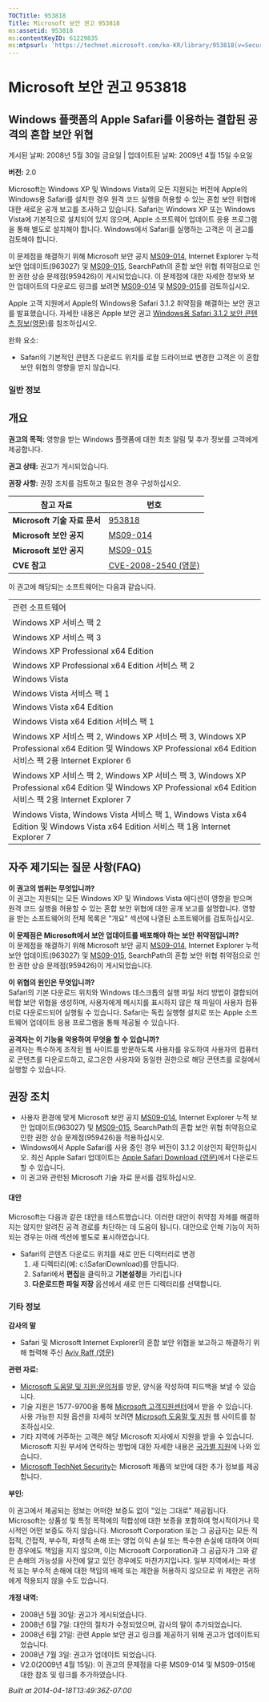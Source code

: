 ```yaml
---
TOCTitle: 953818
Title: Microsoft 보안 권고 953818
ms:assetid: 953818
ms:contentKeyID: 61229835
ms:mtpsurl: 'https://technet.microsoft.com/ko-KR/library/953818(v=Security.10)'
---
```


Microsoft 보안 권고 953818
==========================

Windows 플랫폼의 Apple Safari를 이용하는 결합된 공격의 혼합 보안 위협
---------------------------------------------------------------------

게시된 날짜: 2008년 5월 30일 금요일 | 업데이트된 날짜: 2009년 4월 15일 수요일

**버전:** 2.0

Microsoft는 Windows XP 및 Windows Vista의 모든 지원되는 버전에 Apple의 Windows용 Safari를 설치한 경우 원격 코드 실행을 허용할 수 있는 혼합 보안 위협에 대한 새로운 공개 보고를 조사하고 있습니다. Safari는 Windows XP 또는 Windows Vista에 기본적으로 설치되어 있지 않으며, Apple 소프트웨어 업데이트 응용 프로그램을 통해 별도로 설치해야 합니다. Windows에서 Safari를 실행하는 고객은 이 권고를 검토해야 합니다.

이 문제점을 해결하기 위해 Microsoft 보안 공지 [MS09-014](https://technet.microsoft.com/security/bulletin/ms09-014), Internet Explorer 누적 보안 업데이트(963027) 및 [MS09-015](https://technet.microsoft.com/security/bulletin/ms09-015), SearchPath의 혼합 보안 위협 취약점으로 인한 권한 상승 문제점(959426)이 게시되었습니다. 이 문제점에 대한 자세한 정보와 보안 업데이트의 다운로드 링크를 보려면 [MS09-014](https://technet.microsoft.com/security/bulletin/ms09-014) 및 [MS09-015](https://technet.microsoft.com/security/bulletin/ms09-015)를 검토하십시오.

Apple 고객 지원에서 Apple의 Windows용 Safari 3.1.2 취약점을 해결하는 보안 권고를 발표했습니다. 자세한 내용은 Apple 보안 권고 [Windows용 Safari 3.1.2 보안 콘텐츠 정보(영문)](https://support.apple.com/kb/ht2092)를 참조하십시오.

완화 요소:

-   Safari의 기본적인 콘텐츠 다운로드 위치를 로컬 드라이브로 변경한 고객은 이 혼합 보안 위협의 영향을 받지 않습니다.

### 일반 정보

개요
----


**권고의 목적:** 영향을 받는 Windows 플랫폼에 대한 최초 알림 및 추가 정보를 고객에게 제공합니다.

**권고 상태:** 권고가 게시되었습니다.

**권장 사항:** 권장 조치를 검토하고 필요한 경우 구성하십시오.

| 참고 자료                    | 번호                                                                                    |
|------------------------------|-----------------------------------------------------------------------------------------|
| **Microsoft 기술 자료 문서** | [953818](https://support.microsoft.com/kb/953818)                                        |
| **Microsoft 보안 공지**      | [MS09-014](https://technet.microsoft.com/security/bulletin/ms09-014)                     |
| **Microsoft 보안 공지**      | [MS09-015](https://technet.microsoft.com/security/bulletin/ms09-015)                     |
| **CVE 참고**                 | [CVE-2008-2540 (영문)](https://www.cve.mitre.org/cgi-bin/cvename.cgi?name=cve-2008-2540) |

이 권고에 해당되는 소프트웨어는 다음과 같습니다.

|                                                                                                                                                              |
|--------------------------------------------------------------------------------------------------------------------------------------------------------------|
| 관련 소프트웨어                                                                                                                                              |
| Windows XP 서비스 팩 2                                                                                                                                       |
| Windows XP 서비스 팩 3                                                                                                                                       |
| Windows XP Professional x64 Edition                                                                                                                          |
| Windows XP Professional x64 Edition 서비스 팩 2                                                                                                              |
| Windows Vista                                                                                                                                                |
| Windows Vista 서비스 팩 1                                                                                                                                    |
| Windows Vista x64 Edition                                                                                                                                    |
| Windows Vista x64 Edition 서비스 팩 1                                                                                                                        |
| Windows XP 서비스 팩 2, Windows XP 서비스 팩 3, Windows XP Professional x64 Edition 및 Windows XP Professional x64 Edition 서비스 팩 2용 Internet Explorer 6 |
| Windows XP 서비스 팩 2, Windows XP 서비스 팩 3, Windows XP Professional x64 Edition 및 Windows XP Professional x64 Edition 서비스 팩 2용 Internet Explorer 7 |
| Windows Vista, Windows Vista 서비스 팩 1, Windows Vista x64 Edition 및 Windows Vista x64 Edition 서비스 팩 1용 Internet Explorer 7                           |

자주 제기되는 질문 사항(FAQ)
----------------------------


**이 권고의 범위는 무엇입니까?**  
이 권고는 지원되는 모든 Windows XP 및 Windows Vista 에디션이 영향을 받으며 원격 코드 실행을 허용할 수 있는 혼합 보안 위협에 대한 공개 보고를 설명합니다. 영향을 받는 소프트웨어의 전체 목록은 "개요" 섹션에 나열된 소프트웨어를 검토하십시오.

**이 문제점은 Microsoft에서 보안 업데이트를 배포해야 하는 보안 취약점입니까?**  
이 문제점을 해결하기 위해 Microsoft 보안 공지 [MS09-014](https://technet.microsoft.com/security/bulletin/ms09-014), Internet Explorer 누적 보안 업데이트(963027) 및 [MS09-015](https://technet.microsoft.com/security/bulletin/ms09-015), SearchPath의 혼합 보안 위협 취약점으로 인한 권한 상승 문제점(959426)이 게시되었습니다.

**이 위협의 원인은 무엇입니까?**  
Safari의 기본 다운로드 위치와 Windows 데스크톱의 실행 파일 처리 방법이 결합되어 복합 보안 위협을 생성하며, 사용자에게 메시지를 표시하지 않은 채 파일이 사용자 컴퓨터로 다운로드되어 실행될 수 있습니다. Safari는 독립 실행형 설치로 또는 Apple 소프트웨어 업데이트 응용 프로그램을 통해 제공될 수 있습니다.

**공격자는 이 기능을 악용하여 무엇을 할 수 있습니까?**  
공격자는 특수하게 조작된 웹 사이트를 방문하도록 사용자를 유도하여 사용자의 컴퓨터로 콘텐츠를 다운로드하고, 로그온한 사용자와 동일한 권한으로 해당 콘텐츠를 로컬에서 실행할 수 있습니다.

권장 조치
---------


-   사용자 환경에 맞게 Microsoft 보안 공지 [MS09-014](https://technet.microsoft.com/security/bulletin/ms09-014), Internet Explorer 누적 보안 업데이트(963027) 및 [MS09-015](https://technet.microsoft.com/security/bulletin/ms09-015), SearchPath의 혼합 보안 위협 취약점으로 인한 권한 상승 문제점(959426)을 적용하십시오.
-   Windows에서 Apple Safari를 사용 중인 경우 버전이 3.1.2 이상인지 확인하십시오. 최신 Apple Safari 업데이트는 [Apple Safari Download (영문)](https://www.apple.com/safari/download/)에서 다운로드할 수 있습니다.
-   이 권고와 관련된 Microsoft 기술 자료 문서를 검토하십시오.

#### 대안

Microsoft는 다음과 같은 대안을 테스트했습니다. 이러한 대안이 취약점 자체를 해결하지는 않지만 알려진 공격 경로를 차단하는 데 도움이 됩니다. 대안으로 인해 기능이 저하되는 경우는 아래 섹션에 별도로 표시하였습니다.

-   Safari의 콘텐츠 다운로드 위치를 새로 만든 디렉터리로 변경
    1.  새 디렉터리(예: c:\\SafariDownload)를 만듭니다.
    2.  Safari에서 **편집**을 클릭하고 **기본설정**을 가리킵니다
    3.  **다운로드한 파일 저장** 옵션에서 새로 만든 디렉터리를 선택합니다.

### 기타 정보

**감사의 말**

-   Safari 및 Microsoft Internet Explorer의 혼합 보안 위협을 보고하고 해결하기 위해 협력해 주신 [Aviv Raff (영문)](https://aviv.raffon.net/)

**관련 자료:**

-   [Microsoft 도움말 및 지원:문의처](https://support.microsoft.com/common/survey.aspx?scid=sw;en;1257&showpage=1&ws=technet&sd=tech)를 방문, 양식을 작성하여 피드백을 보낼 수 있습니다.
-   기술 지원은 1577-9700을 통해 [Microsoft 고객지원센터](https://go.microsoft.com/fwlink/?linkid=21131)에서 받을 수 있습니다. 사용 가능한 지원 옵션을 자세히 보려면 [Microsoft 도움말 및 지원](https://support.microsoft.com/) 웹 사이트를 참조하십시오.
-   기타 지역에 거주하는 고객은 해당 Microsoft 지사에서 지원을 받을 수 있습니다. Microsoft 지원 부서에 연락하는 방법에 대한 자세한 내용은 [국가별 지원](https://go.microsoft.com/fwlink/?linkid=21155)에 나와 있습니다.
-   [Microsoft TechNet Security](https://go.microsoft.com/fwlink/?linkid=21132)는 Microsoft 제품의 보안에 대한 추가 정보를 제공합니다.

**부인:**

이 권고에서 제공되는 정보는 어떠한 보증도 없이 "있는 그대로" 제공됩니다. Microsoft는 상품성 및 특정 목적에의 적합성에 대한 보증을 포함하여 명시적이거나 묵시적인 어떤 보증도 하지 않습니다. Microsoft Corporation 또는 그 공급자는 모든 직접적, 간접적, 부수적, 파생적 손해 또는 영업 이익 손실 또는 특수한 손실에 대하여 어떠한 경우에도 책임을 지지 않으며, 이는 Microsoft Corporation과 그 공급자가 그와 같은 손해의 가능성을 사전에 알고 있던 경우에도 마찬가지입니다. 일부 지역에서는 파생적 또는 부수적 손해에 대한 책임의 배제 또는 제한을 허용하지 않으므로 위 제한은 귀하에게 적용되지 않을 수도 있습니다.

**개정 내역:**

-   2008년 5월 30일: 권고가 게시되었습니다.
-   2008년 6월 7일: 대안의 절차가 수정되었으며, 감사의 말이 추가되었습니다.
-   2008년 6월 21일: 관련 Apple 보안 권고 링크를 제공하기 위해 권고가 업데이트되었습니다.
-   2008년 7월 3일: 권고가 업데이트 되었습니다.
-   V2.0(2009년 4월 15일): 이 권고의 문제점을 다룬 MS09-014 및 MS09-015에 대한 참조 및 링크를 추가하였습니다.

*Built at 2014-04-18T13:49:36Z-07:00*
